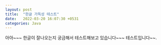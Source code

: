```yaml
---
layout: post
title:  "한글 가독성 테스트"
date:   2022-03-20 16:07:30 +0531
categories: Java
---
```


아아~~~ 한글이 잘나오는지 궁금해서 테스트해보고 있습니다~~~ 
테스트입니다~~.
